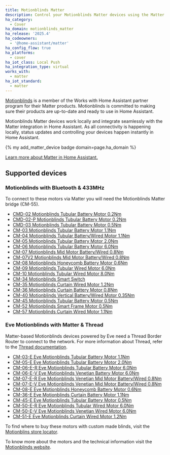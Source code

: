 ```yaml
---
title: Motionblinds Matter
description: Control your Motionblinds Matter devices using the Matter integration.
ha_category:
  - Cover
ha_domain: motionblinds_matter
ha_release: '2025.4'
ha_codeowners:
  - '@home-assistant/matter'
ha_config_flow: true
ha_platforms:
  - cover
ha_iot_class: Local Push
ha_integration_type: virtual
works_with:
  - matter
ha_iot_standard:
  - matter
---
```


[Motionblinds](https://motionblinds.com) is a member of the Works with Home Assistant partner program for their Matter products. Motionblinds is committed to making sure their products are up-to-date and ready to use in Home Assistant.

Motionblinds Matter devices work locally and integrate seamlessly with the Matter integration in Home Assistant. As all connectivity is happening locally, status updates and controlling your devices happen instantly in Home Assistant.

{% my add_matter_device badge domain=page.ha_domain %}

[Learn more about Matter in Home Assistant.](/integrations/matter/)

## Supported devices

### Motionblinds with Bluetooth & 433MHz

To connect to these motors via Matter you will need the Motionblinds Matter bridge (CM-55).

- [CMD-02 Motionblinds Tubular Battery Motor 0.2Nm](https://motionblinds.com/products/roller)
- [CMD-02-P Motionblinds Tubular Battery Motor 0.2Nm](https://motionblinds.com/products/roller)
- [CMD-03 Motionblinds Tubular Battery Motor 0.5Nm](https://motionblinds.com/products/roller)
- [CM-03 Motionblinds Tubular Battery Motor 1.1Nm](https://motionblinds.com/products/roller)
- [CM-04 Motionblinds Tubular Battery/Wired Motor 1.1Nm](https://motionblinds.com/products/roller)
- [CM-05 Motionblinds Tubular Battery Motor 2.0Nm](https://motionblinds.com/products/roller)
- [CM-06 Motionblinds Tubular Battery Motor 6.0Nm](https://motionblinds.com/products/venetian)
- [CM-07 Motionblinds Mid Motor Battery/Wired 0.8Nm](https://motionblinds.com/products/roman)
- [CM-07V2 Motionblinds Mid Motor Battery/Wired 0.8Nm](https://motionblinds.com/products/roman)
- [CM-08 Motionblinds Honeycomb Battery Motor 0.6Nm](https://motionblinds.com/products/honeycomb)
- [CM-09 Motionblinds Tubular Wired Motor 6.0Nm](https://motionblinds.com/products/roller)
- [CM-10 Motionblinds Tubular Wired Motor 8.0Nm](https://motionblinds.com/products/venetian)
- [CM-34 Motionblinds Smart Switch](https://support.motionblinds.com/motionblinds-smart-switch-cm-34)
- [CM-35 Motionblinds Curtain Wired Motor 1.2Nm](https://motionblinds.com/products/curtains)
- [CM-36 Motionblinds Curtain Battery Motor 0.8Nm](https://motionblinds.com/products/curtains)
- [CM-40 Motionblinds Vertical Battery/Wired Motor 0.35Nm](https://motionblinds.com/products/vertical)
- [CM-45 Motionblinds Tubular Battery Motor 0.5Nm](https://motionblinds.com/products/roller)
- [CM-52 Motionblinds Smart Frame Motor 0.5Nm](https://motionblinds.com/blog/motionblinds-smart-frame-wins-r-t-innovation-award)
- [CM-57 Motionblinds Curtain Wired Motor 1.1Nm](https://motionblinds.com/products/curtains)

### Eve Motionblinds with Matter & Thread

Matter-based Motionblinds devices powered by Eve need a Thread Border Router to connect to the network. For more information about Thread, refer to the [Thread documentation](/integrations/thread/).

- [CM-03-E Eve Motionblinds Tubular Battery Motor 1.1Nm](https://motionblinds.com/products/roller)
- [CM-05-E Eve Motionblinds Tubular Battery Motor 2.0Nm](https://motionblinds.com/products/roller)
- [CM-06-E-R Eve Motionblinds Tubular Battery Motor 6.0Nm](https://motionblinds.com/products/roller)
- [CM-06-E-V Eve Motionblinds Venetian Battery Motor 6.0Nm](https://motionblinds.com/products/venetian)
- [CM-07-E-R Eve Motionblinds Venetian Mid Motor Battery/Wired 0.8Nm](https://motionblinds.com/products/venetian)
- [CM-07-E-V Eve Motionblinds Venetian Mid Motor Battery/Wired 0.8Nm](https://motionblinds.com/products/venetian)
- [CM-08-E Eve Motionblinds Honeycomb Battery Motor 0.6Nm](https://motionblinds.com/products/honeycomb)
- [CM-36-E Eve Motionblinds Curtain Battery Motor 1.1Nm](https://motionblinds.com/products/curtains)
- [CM-45-E Eve Motionblinds Tubular Battery Motor 0.5Nm](https://motionblinds.com/products/roller)
- [CM-50-E-R Eve Motionblinds Tubular Wired Motor 6.0Nm](https://motionblinds.com/products/roller)
- [CM-50-E-V Eve Motionblinds Venetian Wired Motor 6.0Nm](https://motionblinds.com/products/venetian)
- [CM-51-E Eve Motionblinds Curtain Wired Motor 1.2Nm](https://motionblinds.com/products/curtains)



To find where to buy these motors with custom made blinds, visit the [Motionblins store locator](https://motionblinds.com/stores).

To know more about the motors and the technical information visit the [Motionblinds website](https://motionblinds.com/smart-connectivity/home-assistant).
